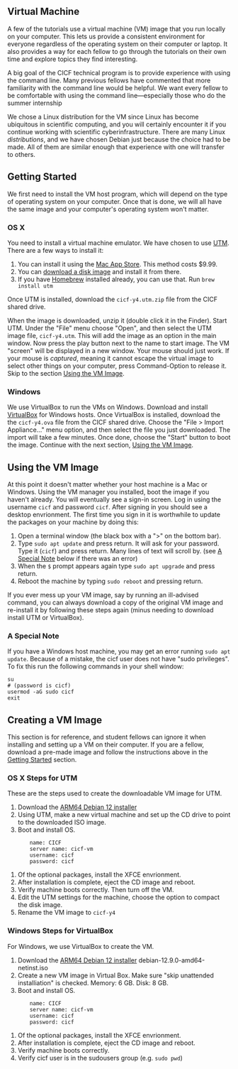 Virtual Machine
---------------

A few of the tutorials use a virtual machine (VM) image that you run locally on
your computer. This lets us provide a consistent environment for everyone
regardless of the operating system on their computer or laptop. It also
provides a way for each fellow to go through the tutorials on their own time
and explore topics they find interesting.

A big goal of the CICF technical program is to provide experience with using
the command line. Many previous fellows have commented that more familiarity
with the command line would be helpful. We want every fellow to be comfortable
with using the command line—especially those who do the summer internship

We chose a Linux distribution for the VM since Linux has become ubiquitous in
scientific computing, and you will certainly encounter it if you continue
working with scientific cyberinfrastructure. There are many Linux
_distributions_, and we have chosen Debian just because the choice had to be
made. All of them are similar enough that experience with one will transfer to
others.

## Getting Started

We first need to install the VM host program, which will depend on the type of
operating system on your computer. Once that is done, we will all have the same
image and your computer's operating system won't matter.

### OS X

You need to install a virtual machine emulator.
We have chosen to use [UTM](https://mac.getutm.app/).
There are a few ways to install it:

1. You can install it using the [Mac App Store](https://apps.apple.com/us/app/utm-virtual-machines/id1538878817). This method costs $9.99.
1. You can [download a disk image](https://github.com/utmapp/UTM/releases/latest/download/UTM.dmg) and install it from there.
1. If you have [Homebrew](https://brew.sh/) installed already, you can use that. Run `brew install utm`

Once UTM is installed, download the `cicf-y4.utm.zip` file from the CICF shared drive.

When the image is downloaded, unzip it (double click it in the Finder).
Start UTM.
Under the "File" menu choose "Open", and then select the UTM image file, `cicf-y4.utm`.
This will add the image as an option in the main window.
Now press the play button next to the name to start image.
The VM "screen" will be displayed in a new window.
Your mouse should just work.
If your mouse is _captured_, meaning it cannot escape the virtual image to
select other things on your computer, press Command-Option to release it.
Skip to the section [Using the VM Image](#using-the-vm-image).

### Windows

We use VirtualBox to run the VMs on Windows.
Download and install [VirtualBox](https://www.virtualbox.org/wiki/Downloads) for Windows hosts.
Once VirtualBox is installed, download the the `cicf-y4.ova` file from the CICF shared drive.
Choose the "File > Import Appliance..." menu option, and then select the file you just downloaded.
The import will take a few minutes.
Once done, choose the "Start" button to boot the image.
Continue with the next section, [Using the VM Image](#using-the-vm-image).

## Using the VM Image

At this point it doesn't matter whether your host machine is a Mac or Windows.
Using the VM manager you installed, boot the image if you haven't already.
You will eventually see a sign-in screen.
Log in using the username `cicf` and password `cicf`.
After signing in you should see a desktop envrionment.
The first time you sign in it is worthwhile to update the packages on your machine by doing this:

1. Open a terminal window (the black box with a ">" on the bottom bar).
1. Type `sudo apt update` and press return. It will ask for your password. Type it (`cicf`) and press return. Many lines of text will scroll by. (see [A Special Note](#a-special-note) below if there was an error)
1. When the `$` prompt appears again type `sudo apt upgrade` and press return.
1. Reboot the machine by typing `sudo reboot` and pressing return.

If you ever mess up your VM image, say by running an ill-advised command, you can always download a copy of the original VM image
and re-install it by following these steps again (minus needing to download install UTM or VirtualBox).

### A Special Note

If you have a Windows host machine, you may get an error running `sudo apt update`.
Because of a mistake, the cicf user does not have "sudo privileges".
To fix this run the following commands in your shell window:

    su
    # (password is cicf)
    usermod -aG sudo cicf
    exit


## Creating a VM Image

This section is for reference, and student fellows can ignore it when installing and setting up a VM on their computer.
If you are a fellow, download a pre-made image and follow the instructions above in the [Getting Started](#getting-started) section.

### OS X Steps for UTM

These are the steps used to create the downloadable VM image for UTM.

1. Download the [ARM64 Debian 12 installer](https://cdimage.debian.org/debian-cd/current/arm64/iso-cd/)
1. Using UTM, make a new virtual machine and set up the CD drive to point to the downloaded ISO image.
1. Boot and install OS.
```
       name: CICF
       server name: cicf-vm
       username: cicf
       password: cicf
```
1. Of the optional packages, install the XFCE envrionment.
1. After installation is complete, eject the CD image and reboot.
1. Verify machine boots correctly. Then turn off the VM.
1. Edit the UTM settings for the machine, choose the option to compact the disk image.
1. Rename the VM image to `cicf-y4`


### Windows Steps for VirtualBox

For Windows, we use VirtualBox to create the VM.

1. Download the [ARM64 Debian 12 installer](https://cdimage.debian.org/debian-cd/current/arm64/iso-cd/) debian-12.9.0-amd64-netinst.iso
1. Create a new VM image in Virtual Box. Make sure "skip unattended installiation" is checked. Memory: 6 GB. Disk: 8 GB.
1. Boot and install OS.
```
       name: CICF
       server name: cicf-vm
       username: cicf
       password: cicf
```
1. Of the optional packages, install the XFCE envrionment.
1. After installation is complete, eject the CD image and reboot.
1. Verify machine boots correctly.
1. Verify cicf user is in the sudousers group (e.g. `sudo pwd`)
